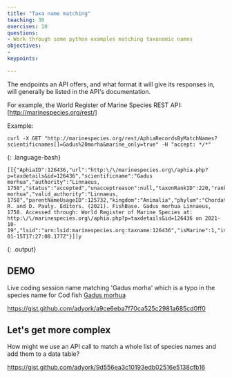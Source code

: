 ```yaml
---
title: "Taxa name matching"
teaching: 30
exercises: 10
questions:
- Work through some python examples matching taxonomic names
objectives:
- 
keypoints:

---
```



The endpoints an API offers, and what format it will give its responses in, will generally be listed in the API's documentation. 

For example, the World Register of Marine Species REST API: [http://marinespecies.org/rest/]

Example: 

~~~
curl -X GET "http://marinespecies.org/rest/AphiaRecordsByMatchNames?scientificnames[]=Gadus%20morha&marine_only=true" -H "accept: */*"
~~~
{: .language-bash}

~~~
[[{"AphiaID":126436,"url":"http:\/\/marinespecies.org\/aphia.php?p=taxdetails&id=126436","scientificname":"Gadus morhua","authority":"Linnaeus, 1758","status":"accepted","unacceptreason":null,"taxonRankID":220,"rank":"Species","valid_AphiaID":126436,"valid_name":"Gadus morhua","valid_authority":"Linnaeus, 1758","parentNameUsageID":125732,"kingdom":"Animalia","phylum":"Chordata","class":"Actinopteri","order":"Gadiformes","family":"Gadidae","genus":"Gadus","citation":"Froese, R. and D. Pauly. Editors. (2021). FishBase. Gadus morhua Linnaeus, 1758. Accessed through: World Register of Marine Species at: http:\/\/marinespecies.org\/aphia.php?p=taxdetails&id=126436 on 2021-10-19","lsid":"urn:lsid:marinespecies.org:taxname:126436","isMarine":1,"isBrackish":1,"isFreshwater":0,"isTerrestrial":0,"isExtinct":null,"match_type":"near_1","modified":"2008-01-15T17:27:08.177Z"}]]y
~~~
{: .output}

## DEMO

Live coding session name matching 'Gadus morha' which is a typo in the species name for Cod fish [Gadus morhua](http://www.marinespecies.org/aphia.php?p=taxdetails&id=126436)

https://gist.github.com/adyork/a9ce6eba7f70ca525c2981a685cd0ff0

## Let's get more complex

How might we use an API call to match a whole list of species names and add them to a data table? 

https://gist.github.com/adyork/9d556ea3c10193edb02516e5138cfb16
